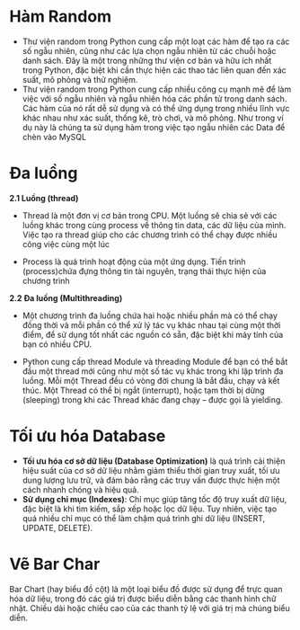 # Hàm Random

- Thư viện random trong Python cung cấp một loạt các hàm để tạo ra các số ngẫu nhiên, cũng như các lựa chọn ngẫu nhiên từ các chuỗi hoặc danh sách. Đây là một trong những thư viện cơ bản và hữu ích nhất trong Python, đặc biệt khi cần thực hiện các thao tác liên quan đến xác suất, mô phỏng và thử nghiệm.
- Thư viện random trong Python cung cấp nhiều công cụ mạnh mẽ để làm việc với số ngẫu nhiên và ngẫu nhiên hóa các phần tử trong danh sách. Các hàm của nó rất dễ sử dụng và có thể ứng dụng trong nhiều lĩnh vực khác nhau như xác suất, thống kê, trò chơi, và mô phỏng. Như trong ví dụ này là chúng ta sử dụng hàm trong việc tạo ngẫu nhiên các Data để chèn vào MySQL

# Đa luồng 

**2.1 Luồng (thread)**
- Thread là một đơn vị cơ bản trong CPU. Một luồng sẽ chia sẻ với các luồng khác trong cùng process về thông tin data, các dữ liệu của mình. Việc tạo ra thread giúp cho các chương trình có thể chạy được nhiều công việc cùng một lúc

- Process là quá trình hoạt động của một ứng dụng. Tiến trình (process)chứa đựng thông tin tài nguyên, trạng thái thực hiện của chương trình

**2.2 Đa luồng (Multithreading)**

- Một chương trình đa luồng chứa hai hoặc nhiều phần mà có thể chạy đồng thời và mỗi phần có thể xử lý tác vụ khác nhau tại cùng một thời điểm, để sử dụng tốt nhất các nguồn có sẵn, đặc biệt khi máy tính của bạn có nhiều CPU.

- Python cung cấp thread Module và threading Module để bạn có thể bắt đầu một thread mới cũng như một số tác vụ khác trong khi lập trình đa luồng. Mỗi một Thread đều có vòng đời chung là bắt đầu, chạy và kết thúc. Một Thread có thể bị ngắt (interrupt), hoặc tạm thời bị dừng (sleeping) trong khi các Thread khác đang chạy – được gọi là yielding.
# Tối ưu hóa Database

- **Tối ưu hóa cơ sở dữ liệu (Database Optimization)** là quá trình cải thiện hiệu suất của cơ sở dữ liệu nhằm giảm thiểu thời gian truy xuất, tối ưu dung lượng lưu trữ, và đảm bảo rằng các truy vấn được thực hiện một cách nhanh chóng và hiệu quả.
- **Sử dụng chỉ mục (Indexes)**: Chỉ mục giúp tăng tốc độ truy xuất dữ liệu, đặc biệt là khi tìm kiếm, sắp xếp hoặc lọc dữ liệu. Tuy nhiên, việc tạo quá nhiều chỉ mục có thể làm chậm quá trình ghi dữ liệu (INSERT, UPDATE, DELETE).

# Vẽ Bar Char
Bar Chart (hay biểu đồ cột) là một loại biểu đồ được sử dụng để trực quan hóa dữ liệu, trong đó các giá trị được biểu diễn bằng các thanh hình chữ nhật. Chiều dài hoặc chiều cao của các thanh tỷ lệ với giá trị mà chúng biểu diễn.
